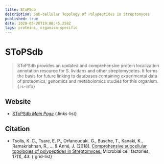 ```yaml
---
title: SToPSdb
description: Sub-cellular Topology of Polypeptides in Streptomyces
published: true
date: 2020-05-20T19:08:45.258Z
tags: proteins, organism-specific
---
```


# SToPSdb

> SToPSdb provides an updated and comprehensive protein localization annotation resource for S. lividans and other streptomycetes. It forms the basis for future linking to databases containing experimental data of proteomics, genomics and metabolomics studies for this organism. 
{.is-info}

 

## Website 

- [SToPSdb *Main Page*](http://www.stopsdb.eu/step2golist.php)
 {.links-list}

## Citation 

- Tsolis, K. C., Tsare, E. P., Orfanoudaki, G., Busche, T., Kanaki, K., Ramakrishnan, R., ... & Anné, J. (2018). [Comprehensive subcellular topologies of polypeptides in Streptomyces.](https://microbialcellfactories.biomedcentral.com/articles/10.1186/s12934-018-0892-0?optIn=true) Microbial cell factories, 17(1), 43.
{.grid-list}